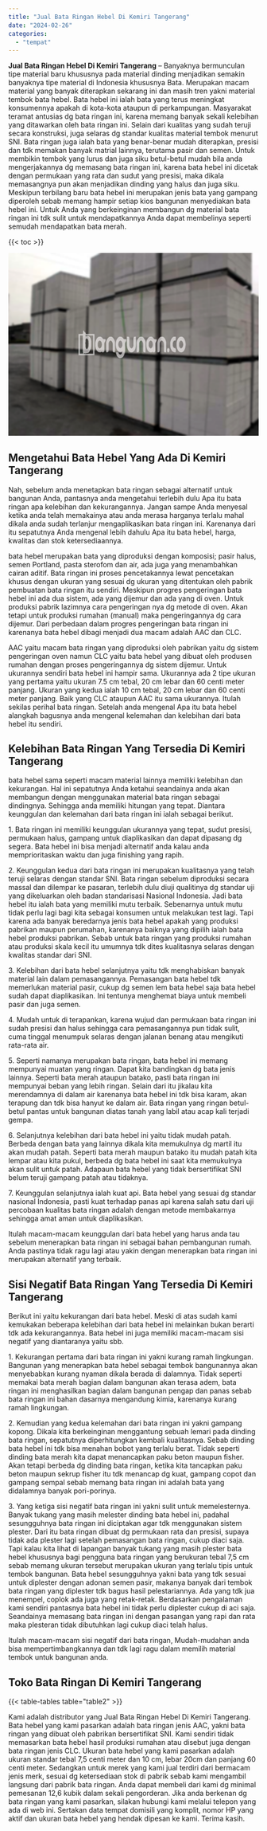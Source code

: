 ```yaml
---
title: "Jual Bata Ringan Hebel Di Kemiri Tangerang"
date: "2024-02-26"
categories: 
  - "tempat"
---
```


**Jual Bata Ringan Hebel Di Kemiri Tangerang** – Banyaknya bermunculan tipe material baru khususnya pada material dinding menjadikan semakin banyaknya tipe material di Indonesia khususnya Bata. Merupakan macam material yang banyak diterapkan sekarang ini dan masih tren yakni material tembok bata hebel. Bata hebel ini ialah bata yang terus meningkat konsumennya apakah di kota-kota ataupun di perkampungan. Masyarakat teramat antusias dg bata ringan ini, karena memang banyak sekali kelebihan yang ditawarkan oleh bata ringan ini. Selain dari kualitas yang sudah teruji secara konstruksi, juga selaras dg standar kualitas material tembok menurut SNI. Bata ringan juga ialah bata yang benar-benar mudah diterapkan, presisi dan tdk memakan banyak matrial lainnya, terutama pasir dan semen. Untuk membikin tembok yang lurus dan juga siku betul-betul mudah bila anda mengerjakannya dg memasang bata ringan ini, karena bata hebel ini dicetak dengan permukaan yang rata dan sudut yang presisi, maka dikala memasangnya pun akan menjadikan dinding yang halus dan juga siku. Meskipun terbilang baru bata hebel ini merupakan jenis bata yang gampang diperoleh sebab memang hampir setiap kios bangunan menyediakan bata hebel ini. Untuk Anda yang berkeinginan membangun dg material bata ringan ini tdk sulit untuk mendapatkannya Anda dapat membelinya seperti semudah mendapatkan bata merah.

{{< toc >}}

![Jual Bata Ringan Hebel Di Kemiri Tangerang](/images/jual-hebel-murah-43.png)

## Mengetahui Bata Hebel Yang Ada Di Kemiri Tangerang

Nah, sebelum anda menetapkan bata ringan sebagai alternatif untuk bangunan Anda, pantasnya anda mengetahui terlebih dulu Apa itu bata ringan apa kelebihan dan kekurangannya. Jangan sampe Anda menyesal ketika anda telah memakainya atau anda merasa harganya terlalu mahal dikala anda sudah terlanjur mengaplikasikan bata ringan ini. Karenanya dari itu sepatutnya Anda mengenal lebih dahulu Apa itu bata hebel, harga, kwalitas dan stok ketersediaannya.

bata hebel merupakan bata yang diproduksi dengan komposisi; pasir halus, semen Portland, pasta sterofom dan air, ada juga yang menambahkan cairan aditif. Bata ringan ini proses pencetakannya lewat pencetakan khusus dengan ukuran yang sesuai dg ukuran yang ditentukan oleh pabrik pembuatan bata ringan itu sendiri. Meskipun progres pengeringan bata hebel ini ada dua sistem, ada yang dijemur dan ada yang di oven. Untuk produksi pabrik lazimnya cara pengeringan nya dg metode di oven. Akan tetapi untuk produksi rumahan (manual) maka pengeringannya dg cara dijemur. Dari perbedaan dalam progres pengeringan bata ringan ini karenanya bata hebel dibagi menjadi dua macam adalah AAC dan CLC.

AAC yaitu macam bata ringan yang diproduksi oleh pabrikan yaitu dg sistem pengeringan oven namun CLC yaitu bata hebel yang dibuat oleh produsen rumahan dengan proses pengeringannya dg sistem dijemur. Untuk ukurannya sendiri bata hebel ini hampir sama. Ukurannya ada 2 tipe ukuran yang pertama yaitu ukuran 7.5 cm tebal, 20 cm lebar dan 60 centi meter panjang. Ukuran yang kedua ialah 10 cm tebal, 20 cm lebar dan 60 centi meter panjang. Baik yang CLC ataupun AAC itu sama ukurannya. Itulah sekilas perihal bata ringan. Setelah anda mengenal Apa itu bata hebel alangkah bagusnya anda mengenal kelemahan dan kelebihan dari bata hebel itu sendiri.

## Kelebihan Bata Ringan Yang Tersedia Di Kemiri Tangerang

bata hebel sama seperti macam material lainnya memiliki kelebihan dan kekurangan. Hal ini sepatutnya Anda ketahui seandainya anda akan membangun dengan menggunakan material bata ringan sebagai dindingnya. Sehingga anda memiliki hitungan yang tepat. Diantara keunggulan dan kelemahan dari bata ringan ini ialah sebagai berikut.

1\. Bata ringan ini memiliki keunggulan ukurannya yang tepat, sudut presisi, permukaan halus, gampang untuk diaplikasikan dan dapat dipasang dg segera. Bata hebel ini bisa menjadi alternatif anda kalau anda memprioritaskan waktu dan juga finishing yang rapih.

2\. Keunggulan kedua dari bata ringan ini merupakan kualitasnya yang telah teruji selaras dengan standar SNI. Bata ringan sebelum diproduksi secara massal dan dilempar ke pasaran, terlebih dulu diuji qualitinya dg standar uji yang dikeluarkan oleh badan standarisasi Nasional Indonesia. Jadi bata hebel itu ialah bata yang memiliki mutu terbaik. Sebenarnya untuk mutu tidak perlu lagi bagi kita sebagai konsumen untuk melakukan test lagi. Tapi karena ada banyak beredarnya jenis bata hebel apakah yang produksi pabrikan maupun perumahan, karenanya baiknya yang dipilih ialah bata hebel produksi pabrikan. Sebab untuk bata ringan yang produksi rumahan atau produksi skala kecil itu umumnya tdk dites kualitasnya selaras dengan kwalitas standar dari SNI.

3\. Kelebihan dari bata hebel selanjutnya yaitu tdk menghabiskan banyak material lain dalam pemasangannya. Pemasangan bata hebel tdk memerlukan material pasir, cukup dg semen lem bata hebel saja bata hebel sudah dapat diaplikasikan. Ini tentunya menghemat biaya untuk membeli pasir dan juga semen.

4\. Mudah untuk di terapankan, karena wujud dan permukaan bata ringan ini sudah presisi dan halus sehingga cara pemasangannya pun tidak sulit, cuma tinggal menumpuk selaras dengan jalanan benang atau mengikuti rata-rata air.

5\. Seperti namanya merupakan bata ringan, bata hebel ini memang mempunyai muatan yang ringan. Dapat kita bandingkan dg bata jenis lainnya. Seperti bata merah ataupun batako, pasti bata ringan ini mempunyai beban yang lebih ringan. Selain dari itu jikalau kita merendamnya di dalam air karenanya bata hebel ini tdk bisa karam, akan terapung dan tdk bisa hanyut ke dalam air. Bata ringan yang ringan betul-betul pantas untuk bangunan diatas tanah yang labil atau acap kali terjadi gempa.

6\. Selanjutnya kelebihan dari bata hebel ini yaitu tidak mudah patah. Berbeda dengan bata yang lainnya dikala kita memukulnya dg martil itu akan mudah patah. Seperti bata merah maupun batako itu mudah patah kita lempar atau kita pukul, berbeda dg bata hebel ini saat kita memukulnya akan sulit untuk patah. Adapaun bata hebel yang tidak bersertifikat SNI belum teruji gampang patah atau tidaknya.

7\. Keunggulan selanjutnya ialah kuat api. Bata hebel yang sesuai dg standar nasional Indonesia, pasti kuat terhadap panas api karena salah satu dari uji percobaan kualitas bata ringan adalah dengan metode membakarnya sehingga amat aman untuk diaplikasikan.

Itulah macam-macam keunggulan dari bata hebel yang harus anda tau sebelum menerapkan bata ringan ini sebagai bahan pembangunan rumah. Anda pastinya tidak ragu lagi atau yakin dengan menerapkan bata ringan ini merupakan alternatif yang terbaik.

## Sisi Negatif Bata Ringan Yang Tersedia Di Kemiri Tangerang

Berikut ini yaitu kekurangan dari bata hebel. Meski di atas sudah kami kemukakan beberapa kelebihan dari bata hebel ini melainkan bukan berarti tdk ada kekurangannya. Bata hebel ini juga memiliki macam-macam sisi negatif yang diantaranya yaitu sbb.

1\. Kekurangan pertama dari bata ringan ini yakni kurang ramah lingkungan. Bangunan yang menerapkan bata hebel sebagai tembok bangunannya akan menyebabkan kurang nyaman dikala berada di dalamnya. Tidak seperti memakai bata merah bagian dalam bangunan akan terasa adem, bata ringan ini menghasilkan bagian dalam bangunan pengap dan panas sebab bata ringan ini bahan dasarnya mengandung kimia, karenanya kurang ramah lingkungan.

2\. Kemudian yang kedua kelemahan dari bata ringan ini yakni gampang kopong. Dikala kita berkeinginan menggantung sebuah lemari pada dinding bata ringan, sepatutnya diperhitungkan kembali kualitasnya. Sebab dinding bata hebel ini tdk bisa menahan bobot yang terlalu berat. Tidak seperti dinding bata merah kita dapat menancapkan paku beton maupun fisher. Akan tetapi berbeda dg dinding bata ringan, ketika kita tancapkan paku beton maupun sekrup fisher itu tdk menancap dg kuat, gampang copot dan gampang sempal sebab memang bata ringan ini adalah bata yang didalamnya banyak pori-porinya.

3\. Yang ketiga sisi negatif bata ringan ini yakni sulit untuk memelesternya. Banyak tukang yang masih melester dinding bata hebel ini, padahal sesungguhnya bata ringan ini diciptakan agar tdk menggunakan sistem plester. Dari itu bata ringan dibuat dg permukaan rata dan presisi, supaya tidak ada plester lagi setelah pemasangan bata ringan, cukup diaci saja. Tapi kalau kita lihat di lapangan banyak tukang yang masih plester bata hebel khususnya bagi pengguna bata ringan yang berukuran tebal 7,5 cm sebab memang ukuran tersebut merupakan ukuran yang terlalu tipis untuk tembok bangunan. Bata hebel sesungguhnya yakni bata yang tdk sesuai untuk diplester dengan adonan semen pasir, makanya banyak dari tembok bata ringan yang diplester tdk bagus hasil pelestariannya. Ada yang tdk jua menempel, coplok ada juga yang retak-retak. Berdasarkan pengalaman kami sendiri pantasnya bata hebel ini tidak perlu diplester cukup di aci saja. Seandainya memasang bata ringan ini dengan pasangan yang rapi dan rata maka plesteran tidak dibutuhkan lagi cukup diaci telah halus.

Itulah macam-macam sisi negatif dari bata ringan, Mudah-mudahan anda bisa mempertimbangkannya dan tdk lagi ragu dalam memilih material tembok untuk bangunan anda.

## Toko Bata Ringan Di Kemiri Tangerang

{{< table-tables table="table2" >}}

Kami adalah distributor yang Jual Bata Ringan Hebel Di Kemiri Tangerang. Bata hebel yang kami pasarkan adalah bata ringan jenis AAC, yakni bata ringan yang dibuat oleh pabrikan bersertifikat SNI. Kami sendiri tidak memasarkan bata hebel hasil produksi rumahan atau disebut juga dengan bata ringan jenis CLC. Ukuran bata hebel yang kami pasarkan adalah ukuran standar tebal 7,5 centi meter dan 10 cm, lebar 20cm dan panjang 60 centi meter. Sedangkan untuk merek yang kami jual terdiri dari bermacam jenis merk, sesuai dg ketersediaan stok di pabrik sebab kami mengambil langsung dari pabrik bata ringan. Anda dapat membeli dari kami dg minimal pemesanan 12,6 kubik dalam sekali pengorderan. Jika anda berkenan dg bata ringan yang kami pasarkan, silakan hubungi kami melalui telepon yang ada di web ini. Sertakan data tempat domisili yang komplit, nomor HP yang aktif dan ukuran bata hebel yang hendak dipesan ke kami. Terima kasih.
